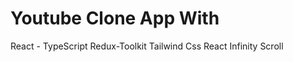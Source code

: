 <h1>  Youtube Clone App With </h1>

React - TypeScript
Redux-Toolkit
Tailwind Css
React Infinity Scroll
